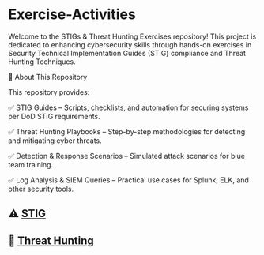 # <a>Exercise-Activities</a>
Welcome to the STIGs & Threat Hunting Exercises repository! This project is dedicated to enhancing cybersecurity skills through hands-on exercises in Security Technical Implementation Guides (STIG) compliance and Threat Hunting Techniques.

📌 About This Repository

This repository provides:

✅ STIG Guides – Scripts, checklists, and automation for securing systems per DoD STIG requirements.

✅ Threat Hunting Playbooks – Step-by-step methodologies for detecting and mitigating cyber threats.

✅ Detection & Response Scenarios – Simulated attack scenarios for blue team training.

✅ Log Analysis & SIEM Queries – Practical use cases for Splunk, ELK, and other security tools.

## ⚠️ [STIG](https://github.com/Cwillii82/STIGS/tree/main)

## 🚨 [Threat Hunting](https://github.com/Cwillii82/Threat-Hunting/tree/main)
